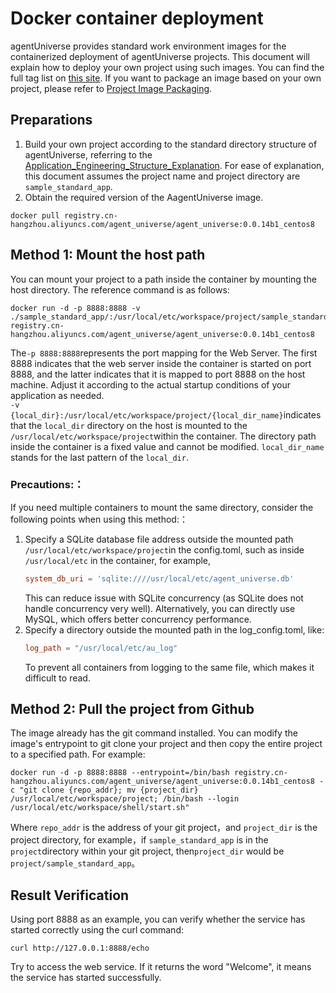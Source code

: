 # Docker container deployment

agentUniverse provides standard work environment images for the containerized deployment of agentUniverse projects. This document will explain how to deploy your own project using such images. You can find the full tag list on  [this site](https://cr.console.aliyun.com/repository/cn-hangzhou/agent_universe/agent_universe/images). If you want to package an image based on your own project, please refer to [Project Image Packaging](./Project_Image_Packaging.md).

## Preparations
1.  Build your own project according to the standard directory structure of agentUniverse, referring to the [Application_Engineering_Structure_Explanation](../../../Get_Start/1.Application_Project_Structure_and_Explanation.md). For ease of explanation, this document assumes the project name and project directory are `sample_standard_app`.
2.   Obtain the required version of the AagentUniverse image.
```shell
docker pull registry.cn-hangzhou.aliyuncs.com/agent_universe/agent_universe:0.0.14b1_centos8
```


## Method 1: Mount the host path
You can mount your project to a path inside the container by mounting the host directory. The reference command is as follows:
```shell
docker run -d -p 8888:8888 -v ./sample_standard_app/:/usr/local/etc/workspace/project/sample_standard_app registry.cn-hangzhou.aliyuncs.com/agent_universe/agent_universe:0.0.14b1_centos8
```
The`-p 8888:8888`represents the port mapping for the Web Server. The first 8888 indicates that the web server inside the container is started on port 8888, and the latter indicates that it is mapped to port 8888 on the host machine. Adjust it according to the actual startup conditions of your application as needed.  
`-v {local_dir}:/usr/local/etc/workspace/project/{local_dir_name}`indicates that the `local_dir` directory on the host is mounted to the `/usr/local/etc/workspace/project`within the container. The directory path inside the container is a fixed value and cannot be modified. `local_dir_name` stands for the last pattern of the `local_dir`.

### Precautions:：
If you need multiple containers to mount the same directory, consider the following points when using this method:：
1. Specify a SQLite database file address outside the mounted path `/usr/local/etc/workspace/project`in the config.toml, such as inside `/usr/local/etc` in the container, for example,
    ```toml
    system_db_uri = 'sqlite:////usr/local/etc/agent_universe.db'
    ```
    This can reduce issue with SQLite concurrency (as SQLite does not handle concurrency very well). Alternatively, you can directly use MySQL, which offers better concurrency performance.
2. Specify a directory outside the mounted path in the log_config.toml, like:
    ```toml
    log_path = "/usr/local/etc/au_log"
    ```
    To prevent all containers from logging to the same file, which makes it difficult to read.

## Method 2: Pull the project from Github
The image already has the git command installed. You can modify the image's entrypoint to git clone your project and then copy the entire project to a specified path. For example:
```shell
docker run -d -p 8888:8888 --entrypoint=/bin/bash registry.cn-hangzhou.aliyuncs.com/agent_universe/agent_universe:0.0.14b1_centos8 -c "git clone {repo_addr}; mv {project_dir} /usr/local/etc/workspace/project; /bin/bash --login /usr/local/etc/workspace/shell/start.sh"
````
Where `repo_addr` is the address of your git project，and `project_dir` is the project directory, for example，if `sample_standard_app` is in the `project`directory within your git project, then`project_dir` would be `project/sample_standard_app`。
## Result Verification
Using port 8888 as an example, you can verify whether the service has started correctly using the curl command:
```shell
curl http://127.0.0.1:8888/echo
```
Try to access the web service. If it returns the word "Welcome", it means the service has started successfully.
